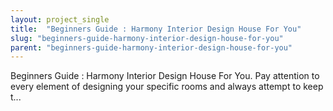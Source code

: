```yaml
---
layout: project_single
title:  "Beginners Guide : Harmony Interior Design House For You"
slug: "beginners-guide-harmony-interior-design-house-for-you"
parent: "beginners-guide-harmony-interior-design-house-for-you"
---
```

Beginners Guide : Harmony Interior Design House For You. Pay attention to every element of designing your specific rooms and always attempt to keep t...